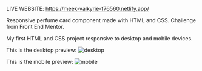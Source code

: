 LIVE WEBSITE: https://meek-valkyrie-f76560.netlify.app/

Responsive perfume card component made with HTML and CSS. Challenge from Front End Mentor.

My first HTML and CSS project responsive to desktop and mobile devices.

This is the desktop preview:
![desktop](https://github.com/alexandrav01/Perfume-Card/assets/93940491/a59616fa-bed1-4940-a0cf-859a486084e9)

This is the mobile preview:
![mobile](https://github.com/alexandrav01/Perfume-Card/assets/93940491/14de5c78-b2d4-42cf-8c63-443347dcd1cb)

